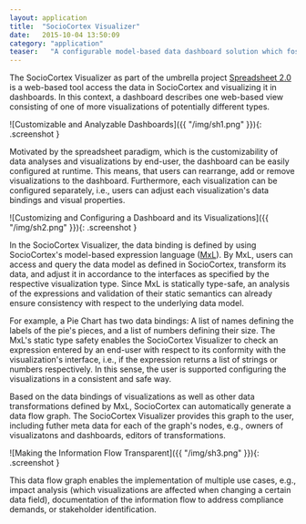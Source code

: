 ```yaml
---
layout: application
title:  "SocioCortex Visualizer"
date:   2015-10-04 13:50:09
category: "application"
teaser:   "A configurable model-based data dashboard solution which fosters transparency of the information flows from the enterprise data sources to the numerous stakeholder-specific dashboards in the organization."
---
```


The SocioCortex Visualizer as part of the umbrella project [Spreadsheet 2.0](https://wwwmatthes.in.tum.de/pages/7hfq7554s6yv/Spreadsheet-2.0-User-Oriented-Tools-for-Analyzing-Complex-linked-Data) is a web-based tool access the data in SocioCortex and visualizing it in dashboards. In this context, a dashboard describes one web-based view consisting of one of more visualizations of potentially different types.

![Customizable and Analyzable Dashboards]({{ "/img/sh1.png" }}){: .screenshot }

Motivated by the spreadsheet paradigm, which is the customizability of data analyses and visualizations by end-user, the dashboard can be easily configured at runtime. This means, that users can rearrange, add or remove visualizations to the dashboard. Furthermore, each visualization can be configured separately, i.e., users can adjust each visualization's data bindings and visual properties.

![Customizing and Configuring a Dashboard and its Visualizations]({{ "/img/sh2.png" }}){: .screenshot }

In the SocioCortex Visualizer, the data binding is defined by using SocioCortex's model-based expression language ([MxL](https://wwwmatthes.in.tum.de/pages/xfokvh3melhh/Re14b-Type-Safety-in-EA-Model-Analysis)). By MxL, users can access and query the data model as defined in SocioCortex, transform its data, and adjust it in accordance to the interfaces as specified by the respective visualization type. Since MxL is statically type-safe, an analysis of the expressions and validation of their static semantics can already ensure consistency with respect to the underlying data model.

For example, a Pie Chart has two data bindings: A list of names defining the labels of the pie's pieces, and a list of numbers defining their size. The MxL's static type safety enables the SocioCortex Visualizer to check an expression entered by an end-user with respect to its conformity with the visualization's interface, i.e., if the expression returns a list of strings or numbers respectively. In this sense, the user is supported configuring the visualizations in a consistent and safe way.

Based on the data bindings of visualizations as well as other data transformations defined by MxL, SocioCortex can automatically generate a data flow graph. The SocioCortex Visualizer provides this graph to the user, including futher meta data for each of the graph's nodes, e.g., owners of visualizatons and dashboards, editors of transformations.

![Making the Information Flow Transparent]({{ "/img/sh3.png" }}){: .screenshot }

This data flow graph enables the implementation of multiple use cases, e.g., impact analysis (which visualizations are affected when changing a certain data field), documentation of the information flow to address compliance demands, or stakeholder identification.